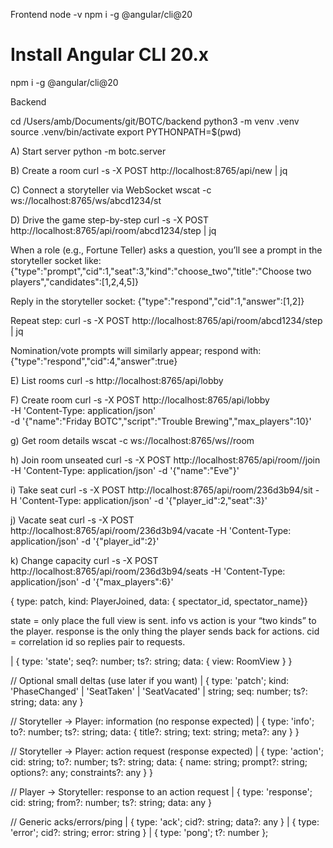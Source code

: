 Frontend
node -v
npm i -g @angular/cli@20



# Install Angular CLI 20.x
npm i -g @angular/cli@20


Backend

cd /Users/amb/Documents/git/BOTC/backend
python3 -m venv .venv
source .venv/bin/activate
export PYTHONPATH=$(pwd)

A) Start server
python -m botc.server

B) Create a room
curl -s -X POST http://localhost:8765/api/new | jq

C) Connect a storyteller via WebSocket
wscat -c ws://localhost:8765/ws/abcd1234/st

D) Drive the game step-by-step
curl -s -X POST http://localhost:8765/api/room/abcd1234/step | jq

When a role (e.g., Fortune Teller) asks a question, you’ll see a prompt in the storyteller socket like:
{"type":"prompt","cid":1,"seat":3,"kind":"choose_two","title":"Choose two players","candidates":[1,2,4,5]}

Reply in the storyteller socket:
{"type":"respond","cid":1,"answer":[1,2]}

Repeat step:
curl -s -X POST http://localhost:8765/api/room/abcd1234/step | jq

Nomination/vote prompts will similarly appear; respond with:
{"type":"respond","cid":4,"answer":true}


E) List rooms
curl -s http://localhost:8765/api/lobby

F) Create room
curl -s -X POST http://localhost:8765/api/lobby \
  -H 'Content-Type: application/json' \
  -d '{"name":"Friday BOTC","script":"Trouble Brewing","max_players":10}'

g) Get room details
wscat -c ws://localhost:8765/ws/<gid>/room

h) Join room unseated
curl -s -X POST http://localhost:8765/api/room/<gid>/join -H 'Content-Type: application/json' -d '{"name":"Eve"}'

i) Take seat
curl -s -X POST http://localhost:8765/api/room/236d3b94/sit -H 'Content-Type: application/json' -d '{"player_id":2,"seat":3}'

j) Vacate seat
curl -s -X POST http://localhost:8765/api/room/236d3b94/vacate -H 'Content-Type: application/json' -d '{"player_id":2}'

k) Change capacity
curl -s -X POST http://localhost:8765/api/room/236d3b94/seats -H 'Content-Type: application/json' -d '{"max_players":6}'

{ type: patch, kind: PlayerJoined, data: { spectator_id, spectator_name}}

state = only place the full view is sent.
info vs action is your “two kinds” to the player.
response is the only thing the player sends back for actions.
cid = correlation id so replies pair to requests.

| { type: 'state'; seq?: number; ts?: string; data: { view: RoomView } }

  // Optional small deltas (use later if you want)
  | { type: 'patch'; kind: 'PhaseChanged' | 'SeatTaken' | 'SeatVacated' | string; seq: number; ts?: string; data: any }

  // Storyteller -> Player: information (no response expected)
  | { type: 'info';  to?: number; ts?: string; data: { title?: string; text: string; meta?: any } }

  // Storyteller -> Player: action request (response expected)
  | { type: 'action'; cid: string; to?: number; ts?: string; data: { name: string; prompt?: string; options?: any; constraints?: any } }

  // Player -> Storyteller: response to an action request
  | { type: 'response'; cid: string; from?: number; ts?: string; data: any }

  // Generic acks/errors/ping
  | { type: 'ack'; cid?: string; data?: any }
  | { type: 'error'; cid?: string; error: string }
  | { type: 'pong'; t?: number };

